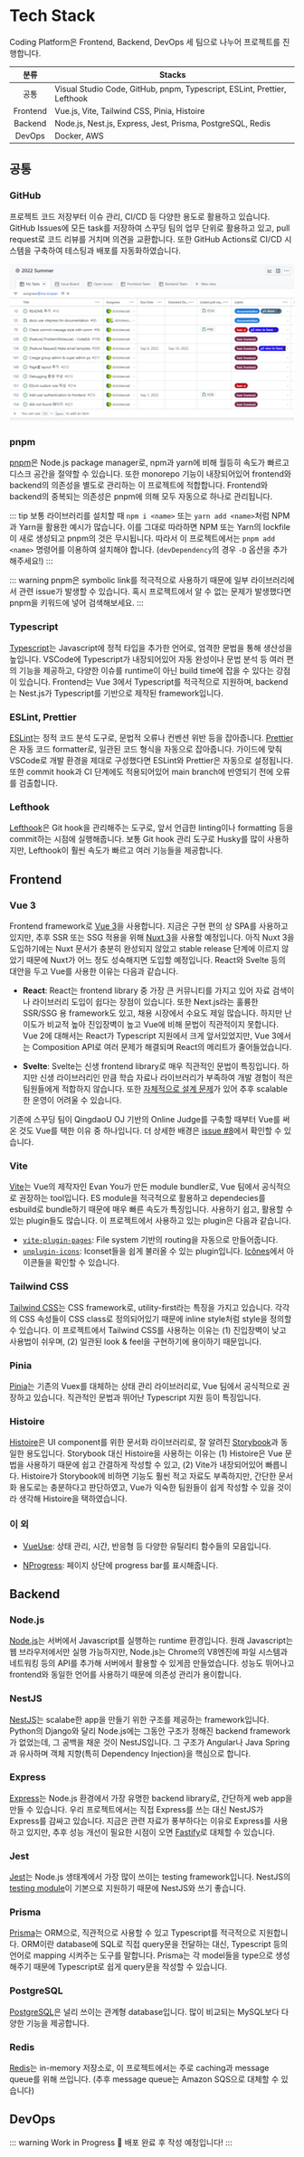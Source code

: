 # Tech Stack

Coding Platform은 Frontend, Backend, DevOps 세 팀으로 나누어 프로젝트를 진행합니다.

| 분류 | Stacks |
|:--------:|-------------|
| 공통 | Visual Studio Code, GitHub, pnpm, Typescript, ESLint, Prettier, Lefthook |
| Frontend | Vue.js,  Vite, Tailwind CSS, Pinia, Histoire |
| Backend | Node.js, Nest.js,  Express, Jest, Prisma, PostgreSQL, Redis |
| DevOps | Docker, AWS |

## 공통

### GitHub

프로젝트 코드 저장부터 이슈 관리, CI/CD 등 다양한 용도로 활용하고 있습니다.
GitHub Issues에 모든 task를 저장하여 스꾸딩 팀의 업무 단위로 활용하고 있고, pull request로 코드 리뷰를 거치며 의견을 교환합니다.
또한 GitHub Actions로 CI/CD 시스템을 구축하여 테스팅과 배포를 자동화하였습니다.

![GitHub Projects](github-projects.png)

### pnpm

[pnpm](https://pnpm.io/)은 Node.js package manager로, npm과 yarn에 비해 월등히 속도가 빠르고 디스크 공간을 절약할 수 있습니다.
또한 monorepo 기능이 내장되어있어 frontend와 backend의 의존성을 별도로 관리하는 이 프로젝트에 적합합니다.
Frontend와 backend의 중복되는 의존성은 pnpm에 의해 모두 자동으로 하나로 관리됩니다.

::: tip
보통 라이브러리를 설치할 때 `npm i <name>` 또는 `yarn add <name>`처럼 NPM과 Yarn을 활용한 예시가 많습니다.
이를 그대로 따라하면 NPM 또는 Yarn의 lockfile이 새로 생성되고 pnpm의 것은 무시됩니다.
따라서 이 프로젝트에서는 `pnpm add <name>` 명령어를 이용하여 설치해야 합니다. (`devDependency`의 경우 `-D` 옵션을 추가해주세요!)
:::

::: warning
pnpm은 symbolic link를 적극적으로 사용하기 때문에 일부 라이브러리에서 관련 issue가 발생할 수 있습니다.
혹시 프로젝트에서 알 수 없는 문제가 발생했다면 pnpm을 키워드에 넣어 검색해보세요.
:::

### Typescript

[Typescript](https://www.typescriptlang.org/)는 Javascript에 정적 타입을 추가한 언어로, 엄격한 문법을 통해 생산성을 높입니다.
VSCode에 Typescript가 내장되어있어 자동 완성이나 문법 분석 등 여러 편의 기능을 제공하고, 다양한 이슈를 runtime이 아닌 build time에 잡을 수 있다는 강점이 있습니다.
Frontend는 Vue 3에서 Typescript를 적극적으로 지원하며, backend는 Nest.js가 Typescript를 기반으로 제작된 framework입니다.

### ESLint, Prettier

[ESLint](https://eslint.org/)는 정적 코드 분석 도구로, 문법적 오류나 컨벤션 위반 등을 잡아줍니다.
[Prettier](https://prettier.io/)은 자동 코드 formatter로, 일관된 코드 형식을 자동으로 잡아줍니다.
가이드에 맞춰 VSCode로 개발 환경을 제대로 구성했다면 ESLint와 Prettier은 자동으로 설정됩니다.
또한 commit hook과 CI 단계에도 적용되어있어 main branch에 반영되기 전에 오류를 검출합니다.

### Lefthook

[Lefthook](https://github.com/evilmartians/lefthook)은 Git hook을 관리해주는 도구로, 앞서 언급한 linting이나 formatting 등을 commit하는 시점에 실행해줍니다.
보통 Git hook 관리 도구로 Husky를 많이 사용하지만, Lefthook이 훨씬 속도가 빠르고 여러 기능들을 제공합니다.

## Frontend

### Vue 3

Frontend framework로 [Vue 3](https://vuejs.org/)을 사용합니다.
지금은 구현 편의 상 SPA를 사용하고 있지만, 추후 SSR 또는 SSG 적용을 위해 [Nuxt 3](https://v3.nuxtjs.org/)을 사용할 예정입니다.
아직 Nuxt 3을 도입하기에는 Nuxt 문서가 충분히 완성되지 않았고 stable release 단계에 이르지 않았기 때문에 Nuxt가 어느 정도 성숙해지면 도입할 예정입니다.
React와 Svelte 등의 대안을 두고 Vue를 사용한 이유는 다음과 같습니다.

- **React**: React는 frontend library 중 가장 큰 커뮤니티를 가지고 있어 자료 검색이나 라이브러리 도입이 쉽다는 장점이 있습니다.
또한 Next.js라는 훌륭한 SSR/SSG 용 framework도 있고, 채용 시장에서 수요도 제일 많습니다.
하지만 난이도가 비교적 높아 진입장벽이 높고 Vue에 비해 문법이 직관적이지 못합니다.
Vue 2에 대해서는 React가 Typescript 지원에서 크게 앞서있었지만, Vue 3에서는 Composition API로 여러 문제가 해결되며 React의 메리트가 줄어들었습니다.

- **Svelte**: Svelte는 신생 frontend library로 매우 직관적인 문법이 특징입니다.
하지만 신생 라이브러리인 만큼 학습 자료나 라이브러리가 부족하여 개발 경험이 적은 팀원들에게 적합하지 않습니다.
또한 [자체적으로 설계 문제](https://gist.github.com/rabelais88/19bfe8dfd29d901554389f0a8cc8947a)가 있어 추후 scalable한 운영이 어려울 수 있습니다.

기존에 스꾸딩 팀이 QingdaoU OJ 기반의 Online Judge를 구축할 때부터 Vue를 써온 것도 Vue를 택한 이유 중 하나입니다.
더 상세한 배경은 [issue #8](https://github.com/skkuding/next/issues/8#issuecomment-1065856244)에서 확인할 수 있습니다.

### Vite

[Vite](https://vitejs.dev/)는 Vue의 제작자인 Evan You가 만든 module bundler로, Vue 팀에서 공식적으로 권장하는 tool입니다.
ES module을 적극적으로 활용하고 dependecies를 esbuild로 bundle하기 때문에 매우 빠른 속도가 특징입니다.
사용하기 쉽고, 활용할 수 있는 plugin들도 많습니다.
이 프로젝트에서 사용하고 있는 plugin은 다음과 같습니다.

- [`vite-plugin-pages`](https://github.com/hannoeru/vite-plugin-pages): File system 기반의 routing을 자동으로 만들어줍니다.
- [`unplugin-icons`](https://github.com/antfu/unplugin-icons): Iconset들을 쉽게 불러올 수 있는 plugin입니다.
[Icônes](https://icones.js.org/)에서 아이콘들을 확인할 수 있습니다.

### Tailwind CSS

[Tailwind CSS](https://tailwindcss.com/)는 CSS framework로, utility-first라는 특징을 가지고 있습니다.
각각의 CSS 속성들이 CSS class로 정의되어있기 때문에 inline style처럼 style을 정의할 수 있습니다.
이 프로젝트에서 Tailwind CSS를 사용하는 이유는 (1) 진입장벽이 낮고 사용법이 쉬우며, (2) 일관된 look & feel을 구현하기에 용이하기 때문입니다.

### Pinia

[Pinia](https://pinia.vuejs.org/)는 기존의 Vuex를 대체하는 상태 관리 라이브러리로, Vue 팀에서 공식적으로 권장하고 있습니다.
직관적인 문법과 뛰어난 Typescript 지원 등이 특징입니다.

### Histoire

[Histoire](https://histoire.dev/)은 UI component를 위한 문서화 라이브러리로, 잘 알려진 [Storybook](https://storybook.js.org/)과 동일한 용도입니다.
Storybook 대신 Histoire을 사용하는 이유는 (1) Histoire은 Vue 문법을 사용하기 때문에 쉽고 간결하게 작성할 수 있고, (2) Vite가 내장되어있어 빠릅니다.
Histoire가 Storybook에 비하면 기능도 훨씬 적고 자료도 부족하지만, 간단한 문서화 용도로는 충분하다고 판단하였고, Vue가 익숙한 팀원들이 쉽게 작성할 수 있을 것이라 생각해 Histoire을 택하였습니다.

### 이 외

- [VueUse](https://vueuse.org/): 상태 관리, 시간, 반응형 등 다양한 유틸리티 함수들의 모음입니다.

- [NProgress](https://ricostacruz.com/nprogress/): 페이지 상단에 progress bar를 표시해줍니다.

## Backend

### Node.js

[Node.js](https://nodejs.org/ko/)는 서버에서 Javascript를 실행하는 runtime 환경입니다.
원래 Javascript는 웹 브라우저에서만 실행 가능하지만, Node.js는 Chrome의 V8엔진에 파일 시스템과 네트워킹 등의 API를 추가해 서버에서 활용할 수 있게끔 만들었습니다.
성능도 뛰어나고 frontend와 동일한 언어를 사용하기 때문에 의존성 관리가 용이합니다.

### NestJS

[NestJS](https://nestjs.com/)는 scalabe한 app을 만들기 위한 구조를 제공하는 framework입니다.
Python의 Django와 달리 Node.js에는 그동안 구조가 정해진 backend framework가 없었는데, 그 공백을 채운 것이 NestJS입니다.
그 구조가 Angular나 Java Spring과 유사하며 객체 지향(특히 Dependency Injection)을 핵심으로 합니다.

### Express

[Express](http://expressjs.com/ko/)는 Node.js 환경에서 가장 유명한 backend library로, 간단하게 web app을 만들 수 있습니다.
우리 프로젝트에서는 직접 Express를 쓰는 대신 NestJS가 Express를 감싸고 있습니다.
지금은 관련 자료가 풍부하다는 이유로 Express를 사용하고 있지만, 추후 성능 개선이 필요한 시점이 오면 [Fastify](https://www.fastify.io/)로 대체할 수 있습니다.

### Jest

[Jest](https://jestjs.io/)는 Node.js 생태계에서 가장 많이 쓰이는 testing framework입니다.
NestJS의 [testing module](https://docs.nestjs.com/fundamentals/testing)이 기본으로 지원하기 때문에 NestJS와 쓰기 좋습니다.

### Prisma

[Prisma](https://www.prisma.io/)는 ORM으로, 직관적으로 사용할 수 있고 Typescript를 적극적으로 지원합니다.
ORM이란 database에 SQL로 직접 query문을 전달하는 대신, Typescript 등의 언어로 mapping 시켜주는 도구를 말합니다.
Prisma는 각 model들을 type으로 생성해주기 때문에 Typescript로 쉽게 query문을 작성할 수 있습니다.

### PostgreSQL

[PostgreSQL](https://www.postgresql.org/)은 널리 쓰이는 관계형 database입니다.
많이 비교되는 MySQL보다 다양한 기능을 제공합니다.

### Redis

[Redis](https://redis.io/)는 in-memory 저장소로, 이 프로젝트에서는 주로 caching과 message queue를 위해 쓰입니다. (추후 message queue는 Amazon SQS으로 대체할 수 있습니다)


## DevOps

::: warning Work in Progress 🚧
배포 완료 후 작성 예정입니다!
:::
